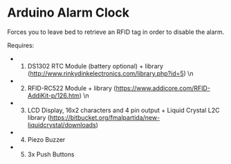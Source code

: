# Arduino Alarm Clock

Forces you to leave bed to retrieve an RFID tag in order to disable the alarm.

Requires:
- 1) DS1302 RTC Module (battery optional) + library (http://www.rinkydinkelectronics.com/library.php?id=5) \n
- 2) RFID-RC522 Module + library (https://www.addicore.com/RFID-AddiKit-p/126.htm) \n
- 3) LCD Display, 16x2 characters and 4 pin output + Liquid Crystal L2C library (https://bitbucket.org/fmalpartida/new-liquidcrystal/downloads)
- 4) Piezo Buzzer
- 5) 3x Push Buttons

